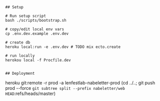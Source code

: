 ```

## Setup

# Run setup script
bash ./scripts/bootstrap.sh

# copy/edit local env vars
cp .env.dev.example .env.dev

# create db
heroku local:run -e .env.dev # TODO mix ecto.create

# run locally
herokou local -f Procfile.dev


## Deployment

```
heroku git:remote -r prod -a lenfestlab-nabeletter-prod
(cd ../..; git push prod --force `git subtree split --prefix nabeletter/web HEAD`:refs/heads/master)
```

